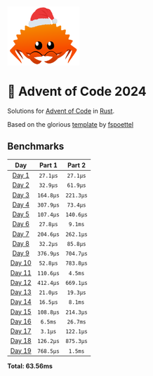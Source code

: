 <img src="./.assets/christmas_ferris.png" width="164">

# 🎄 Advent of Code 2024

Solutions for [Advent of Code](https://adventofcode.com/) in [Rust](https://www.rust-lang.org/).

Based on the glorious [template](https://github.com/fspoettel/advent-of-code-rust) by [fspoettel](https://github.com/fspoettel)

<!--- advent_readme_stars table --->

<!--- benchmarking table --->
## Benchmarks

| Day | Part 1 | Part 2 |
| :---: | :---: | :---:  |
| [Day 1](./src/bin/01.rs) | `27.1µs` | `27.1µs` |
| [Day 2](./src/bin/02.rs) | `32.9µs` | `61.9µs` |
| [Day 3](./src/bin/03.rs) | `164.8µs` | `221.3µs` |
| [Day 4](./src/bin/04.rs) | `307.9µs` | `73.4µs` |
| [Day 5](./src/bin/05.rs) | `107.4µs` | `140.6µs` |
| [Day 6](./src/bin/06.rs) | `27.8µs` | `9.1ms` |
| [Day 7](./src/bin/07.rs) | `204.6µs` | `262.1µs` |
| [Day 8](./src/bin/08.rs) | `32.2µs` | `85.8µs` |
| [Day 9](./src/bin/09.rs) | `376.9µs` | `704.7µs` |
| [Day 10](./src/bin/10.rs) | `52.8µs` | `783.8µs` |
| [Day 11](./src/bin/11.rs) | `110.6µs` | `4.5ms` |
| [Day 12](./src/bin/12.rs) | `412.4µs` | `669.1µs` |
| [Day 13](./src/bin/13.rs) | `21.0µs` | `19.3µs` |
| [Day 14](./src/bin/14.rs) | `16.5µs` | `8.1ms` |
| [Day 15](./src/bin/15.rs) | `108.8µs` | `214.3µs` |
| [Day 16](./src/bin/16.rs) | `6.5ms` | `26.7ms` |
| [Day 17](./src/bin/17.rs) | `3.1µs` | `122.1µs` |
| [Day 18](./src/bin/18.rs) | `126.2µs` | `875.3µs` |
| [Day 19](./src/bin/19.rs) | `768.5µs` | `1.5ms` |

**Total: 63.56ms**
<!--- benchmarking table --->
